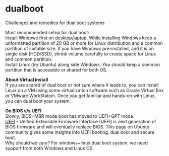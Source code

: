 # dualboot
Challenges and remedies for dual boot systems


Most recommended setup for dual boot:  
Install Windows first on desktop/laptop. While installing Windows keep a unformatted partition of 20 GB or more for Linux distribution and a common partition of suitable size. If you have Windows pre-installed, and it is on single disk (HDD/SSD), shrink volume carefully to create space for Linux and common partition.  
Install Linux (try Ubuntu) along side Windows. You should keep a common partition that is accessible or shared for both OS.  


**About Virtual install**  
If you are scared of dual boot or not sure where it leads to, you can install Linux on a VM using some virtualization software such as Oracle Virtual Box or VMware WorkStation. Once you get familiar and hands-on with Linux, you can dual boot your system.  


**On BIOS v/s UEFI**  
Slowly, BIOS+MBR mode boot has moved to UEFI+GPT mode.  
[UEFI](https://help.ubuntu.com/community/UEFI) - Unified Extensible Firmware Interface (UEFI) is next generation of BIOS firmware and will eventually replace BIOS. This page on Ubuntu community gives some insights into UEFI booting, dual boot and secure boot.  
Why should we care? For windows+linux dual boot system, we need support from both Windows and Linux OS.  

